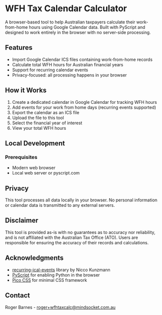 # WFH Tax Calendar Calculator

A browser-based tool to help Australian taxpayers calculate their work-from-home hours using Google Calendar data. Built with PyScript and designed to work entirely in the browser with no server-side processing.

## Features

- Import Google Calendar ICS files containing work-from-home records
- Calculate total WFH hours for Australian financial years
- Support for recurring calendar events
- Privacy-focused: all processing happens in your browser

## How it Works

1. Create a dedicated calendar in Google Calendar for tracking WFH hours
2. Add events for your work from home days (recurring events supported)
3. Export the calendar as an ICS file
4. Upload the file to this tool
5. Select the financial year of interest
6. View your total WFH hours

## Local Development

### Prerequisites

- Modern web browser
- Local web server or pyscript.com

## Privacy

This tool processes all data locally in your browser. No personal information or calendar data is transmitted to any external servers.

## Disclaimer

This tool is provided as-is with no guarantees as to accuracy nor reliability, and is not affiliated with the Australian Tax Office (ATO). Users are responsible for ensuring the accuracy of their records and calculations.

## Acknowledgments

- [recurring-ical-events](https://github.com/niccokunzmann/python-recurring-ical-events) library by Nicco Kunzmann
- [PyScript](https://pyscript.net/) for enabling Python in the browser
- [Pico CSS](https://picocss.com/) for minimal CSS framework

## Contact

Roger Barnes - roger+wfhtaxcalc@mindsocket.com.au
